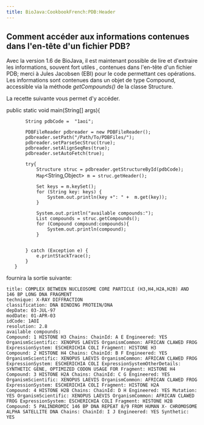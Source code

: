 ```yaml
---
title: BioJava:CookbookFrench:PDB:Header
---
```


Comment accéder aux informations contenues dans l'en-tête d'un fichier PDB?
---------------------------------------------------------------------------

Avec la version 1.6 de BioJava, il est maintenant possible de lire et
d'extraire les informations, souvent fort utiles , contenues dans
l'en-tête d'un fichier PDB; merci à Jules Jacobsen (EBI) pour le code
permettant ces opérations. Les informations sont contenues dans un objet
de type Compound, accessible via la méthode *getCompounds()* de la
classe Structure.

La recette suivante vous permet d'y accéder.

<java> public static void main(String[] args){

`       String pdbCode =  "1aoi";`

`       PDBFileReader pdbreader = new PDBFileReader();`  
`       pdbreader.setPath("/Path/To/PDBFiles/");`  
`       pdbreader.setParseSecStruc(true);`  
`       pdbreader.setAlignSeqRes(true);`  
`       pdbreader.setAutoFetch(true);`

`       try{`  
`           Structure struc = pdbreader.getStructureById(pdbCode);`  
`           Map`<String,Object>` m = struc.getHeader();`

`           Set`<String>` keys = m.keySet();`  
`           for (String key: keys) {`  
`               System.out.println(key +": " +  m.get(key));`  
`           }`

`           System.out.println("available compounds:");`  
`           List`<Compound>` compounds = struc.getCompounds();`  
`           for (Compound compound:compounds){`  
`               System.out.println(compound);`  
`           }`  
`           `

`       } catch (Exception e) {`  
`           e.printStackTrace();`  
`       }`  
`   }`

</java>

fournira la sortie suivante:

    title: COMPLEX BETWEEN NUCLEOSOME CORE PARTICLE (H3,H4,H2A,H2B) AND 146 BP LONG DNA FRAGMENT 
    technique: X-RAY DIFFRACTION 
    classification: DNA BINDING PROTEIN/DNA
    depDate: 03-JUL-97
    modDate: 01-APR-03
    idCode: 1AOI
    resolution: 2.8
    available compounds:
    Compound: 1 HISTONE H3 Chains: ChainId: A E Engineered: YES OrganismScientific: XENOPUS LAEVIS OrganismCommon: AFRICAN CLAWED FROG ExpressionSystem: ESCHERICHIA COLI Fragment: HISTONE H3 
    Compound: 2 HISTONE H4 Chains: ChainId: B F Engineered: YES OrganismScientific: XENOPUS LAEVIS OrganismCommon: AFRICAN CLAWED FROG ExpressionSystem: ESCHERICHIA COLI ExpressionSystemOtherDetails: SYNTHETIC GENE, OPTIMIZED CODON USAGE FOR Fragment: HISTONE H4 
    Compound: 3 HISTONE H2A Chains: ChainId: C G Engineered: YES OrganismScientific: XENOPUS LAEVIS OrganismCommon: AFRICAN CLAWED FROG ExpressionSystem: ESCHERICHIA COLI Fragment: HISTONE H2A 
    Compound: 4 HISTONE H2B Chains: ChainId: D H Engineered: YES Mutation: YES OrganismScientific: XENOPUS LAEVIS OrganismCommon: AFRICAN CLAWED FROG ExpressionSystem: ESCHERICHIA COLI Fragment: HISTONE H2B 
    Compound: 5 PALINDROMIC 146 BP DNA REPEAT 8/9 FROM HUMAN X- CHROMOSOME ALPHA SATELLITE DNA Chains: ChainId: I J Engineered: YES Synthetic: YES 

